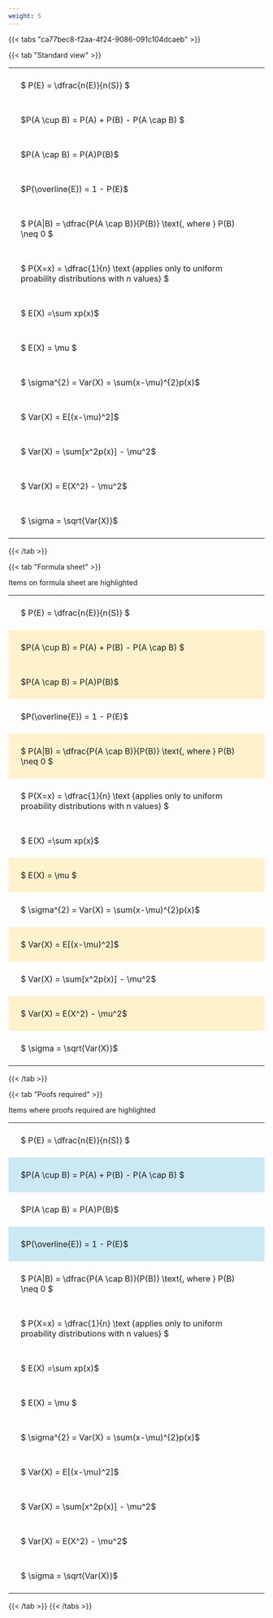 ```yaml
---
weight: 5
---
```


{{< tabs "ca77bec8-f2aa-4f24-9086-091c104dcaeb" >}}

{{< tab "Standard view" >}}

<style type="text/css">
#T_bd4da th.col_heading {
  text-align: left;
  font-size: 1em;
}
#T_bd4da td {
  text-align: left;
  font-size: 1em;
  padding: 1.5em;
}
</style>
<table id="T_bd4da">
  <thead>
  </thead>
  <tbody>
    <tr>
      <td id="T_bd4da_row0_col0" class="data row0 col0" >$ P(E) = \dfrac{n(E)}{n(S)} $</td>
    </tr>
    <tr>
      <td id="T_bd4da_row1_col0" class="data row1 col0" >$P(A \cup B) = P(A) + P(B) - P(A \cap B) $</td>
    </tr>
    <tr>
      <td id="T_bd4da_row2_col0" class="data row2 col0" >$P(A \cap B)  = P(A)P(B)$</td>
    </tr>
    <tr>
      <td id="T_bd4da_row3_col0" class="data row3 col0" >$P(\overline{E}) = 1 - P(E)$</td>
    </tr>
    <tr>
      <td id="T_bd4da_row4_col0" class="data row4 col0" >$ P(A|B) = \dfrac{P(A \cap B)}{P(B)} \text{, where } P(B) \neq 0 $</td>
    </tr>
    <tr>
      <td id="T_bd4da_row5_col0" class="data row5 col0" >$ P(X=x) =  \dfrac{1}{n} 
\text {applies only to uniform proability distributions with n values} $</td>
    </tr>
    <tr>
      <td id="T_bd4da_row6_col0" class="data row6 col0" >$ E(X) =\sum xp(x)$</td>
    </tr>
    <tr>
      <td id="T_bd4da_row7_col0" class="data row7 col0" >$ E(X) = \mu $</td>
    </tr>
    <tr>
      <td id="T_bd4da_row8_col0" class="data row8 col0" >$ \sigma^{2} = Var(X) = \sum(x-\mu)^{2}p(x)$</td>
    </tr>
    <tr>
      <td id="T_bd4da_row9_col0" class="data row9 col0" >$ Var(X) = E[(x-\mu)^2]$</td>
    </tr>
    <tr>
      <td id="T_bd4da_row10_col0" class="data row10 col0" >$ Var(X) = \sum[x^2p(x)] - \mu^2$</td>
    </tr>
    <tr>
      <td id="T_bd4da_row11_col0" class="data row11 col0" >$ Var(X) = E(X^2) - \mu^2$</td>
    </tr>
    <tr>
      <td id="T_bd4da_row12_col0" class="data row12 col0" >$ \sigma = \sqrt{Var(X)}$</td>
    </tr>
  </tbody>
</table>
{{< /tab >}}

{{< tab "Formula sheet" >}}

Items on formula sheet are highlighted 
<br>
<style type="text/css">
#T_bfc63 th.col_heading {
  text-align: left;
  font-size: 1em;
}
#T_bfc63 td {
  text-align: left;
  font-size: 1em;
  padding: 1.5em;
}
#T_bfc63_row0_col0, #T_bfc63_row3_col0, #T_bfc63_row5_col0, #T_bfc63_row6_col0, #T_bfc63_row8_col0, #T_bfc63_row10_col0, #T_bfc63_row12_col0 {
  background-color: rgba(0,0,0,0);
}
#T_bfc63_row1_col0, #T_bfc63_row2_col0, #T_bfc63_row4_col0, #T_bfc63_row7_col0, #T_bfc63_row9_col0, #T_bfc63_row11_col0 {
  background-color: rgba(255,194,10, 0.2);
}
</style>
<table id="T_bfc63">
  <thead>
  </thead>
  <tbody>
    <tr>
      <td id="T_bfc63_row0_col0" class="data row0 col0" >$ P(E) = \dfrac{n(E)}{n(S)} $</td>
    </tr>
    <tr>
      <td id="T_bfc63_row1_col0" class="data row1 col0" >$P(A \cup B) = P(A) + P(B) - P(A \cap B) $</td>
    </tr>
    <tr>
      <td id="T_bfc63_row2_col0" class="data row2 col0" >$P(A \cap B)  = P(A)P(B)$</td>
    </tr>
    <tr>
      <td id="T_bfc63_row3_col0" class="data row3 col0" >$P(\overline{E}) = 1 - P(E)$</td>
    </tr>
    <tr>
      <td id="T_bfc63_row4_col0" class="data row4 col0" >$ P(A|B) = \dfrac{P(A \cap B)}{P(B)} \text{, where } P(B) \neq 0 $</td>
    </tr>
    <tr>
      <td id="T_bfc63_row5_col0" class="data row5 col0" >$ P(X=x) =  \dfrac{1}{n} 
\text {applies only to uniform proability distributions with n values} $</td>
    </tr>
    <tr>
      <td id="T_bfc63_row6_col0" class="data row6 col0" >$ E(X) =\sum xp(x)$</td>
    </tr>
    <tr>
      <td id="T_bfc63_row7_col0" class="data row7 col0" >$ E(X) = \mu $</td>
    </tr>
    <tr>
      <td id="T_bfc63_row8_col0" class="data row8 col0" >$ \sigma^{2} = Var(X) = \sum(x-\mu)^{2}p(x)$</td>
    </tr>
    <tr>
      <td id="T_bfc63_row9_col0" class="data row9 col0" >$ Var(X) = E[(x-\mu)^2]$</td>
    </tr>
    <tr>
      <td id="T_bfc63_row10_col0" class="data row10 col0" >$ Var(X) = \sum[x^2p(x)] - \mu^2$</td>
    </tr>
    <tr>
      <td id="T_bfc63_row11_col0" class="data row11 col0" >$ Var(X) = E(X^2) - \mu^2$</td>
    </tr>
    <tr>
      <td id="T_bfc63_row12_col0" class="data row12 col0" >$ \sigma = \sqrt{Var(X)}$</td>
    </tr>
  </tbody>
</table>
{{< /tab >}}

{{< tab "Poofs required" >}}

Items where proofs required are highlighted 
<br>
<style type="text/css">
#T_1f0fd th.col_heading {
  text-align: left;
  font-size: 1em;
}
#T_1f0fd td {
  text-align: left;
  font-size: 1em;
  padding: 1.5em;
}
#T_1f0fd_row0_col0, #T_1f0fd_row2_col0, #T_1f0fd_row4_col0, #T_1f0fd_row5_col0, #T_1f0fd_row6_col0, #T_1f0fd_row7_col0, #T_1f0fd_row8_col0, #T_1f0fd_row9_col0, #T_1f0fd_row10_col0, #T_1f0fd_row11_col0, #T_1f0fd_row12_col0 {
  background-color: rgba(0,0,0,0);
}
#T_1f0fd_row1_col0, #T_1f0fd_row3_col0 {
  background-color: rgba(0,150,200, 0.2);
}
</style>
<table id="T_1f0fd">
  <thead>
  </thead>
  <tbody>
    <tr>
      <td id="T_1f0fd_row0_col0" class="data row0 col0" >$ P(E) = \dfrac{n(E)}{n(S)} $</td>
    </tr>
    <tr>
      <td id="T_1f0fd_row1_col0" class="data row1 col0" >$P(A \cup B) = P(A) + P(B) - P(A \cap B) $</td>
    </tr>
    <tr>
      <td id="T_1f0fd_row2_col0" class="data row2 col0" >$P(A \cap B)  = P(A)P(B)$</td>
    </tr>
    <tr>
      <td id="T_1f0fd_row3_col0" class="data row3 col0" >$P(\overline{E}) = 1 - P(E)$</td>
    </tr>
    <tr>
      <td id="T_1f0fd_row4_col0" class="data row4 col0" >$ P(A|B) = \dfrac{P(A \cap B)}{P(B)} \text{, where } P(B) \neq 0 $</td>
    </tr>
    <tr>
      <td id="T_1f0fd_row5_col0" class="data row5 col0" >$ P(X=x) =  \dfrac{1}{n} 
\text {applies only to uniform proability distributions with n values} $</td>
    </tr>
    <tr>
      <td id="T_1f0fd_row6_col0" class="data row6 col0" >$ E(X) =\sum xp(x)$</td>
    </tr>
    <tr>
      <td id="T_1f0fd_row7_col0" class="data row7 col0" >$ E(X) = \mu $</td>
    </tr>
    <tr>
      <td id="T_1f0fd_row8_col0" class="data row8 col0" >$ \sigma^{2} = Var(X) = \sum(x-\mu)^{2}p(x)$</td>
    </tr>
    <tr>
      <td id="T_1f0fd_row9_col0" class="data row9 col0" >$ Var(X) = E[(x-\mu)^2]$</td>
    </tr>
    <tr>
      <td id="T_1f0fd_row10_col0" class="data row10 col0" >$ Var(X) = \sum[x^2p(x)] - \mu^2$</td>
    </tr>
    <tr>
      <td id="T_1f0fd_row11_col0" class="data row11 col0" >$ Var(X) = E(X^2) - \mu^2$</td>
    </tr>
    <tr>
      <td id="T_1f0fd_row12_col0" class="data row12 col0" >$ \sigma = \sqrt{Var(X)}$</td>
    </tr>
  </tbody>
</table>
{{< /tab >}}
{{< /tabs >}}